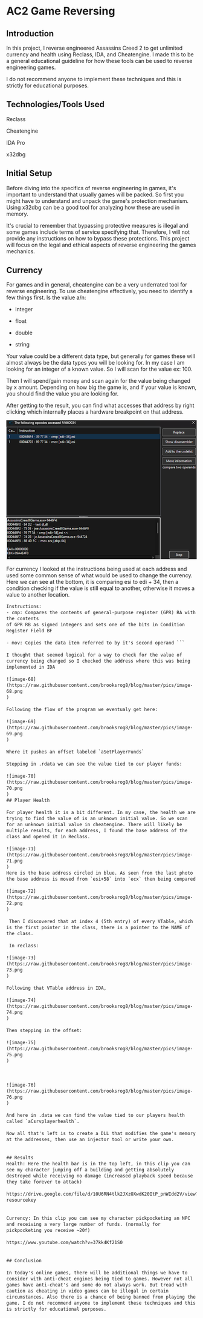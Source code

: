 
# AC2 Game Reversing

## Introduction
In this project, I reverse engineered Assassins Creed 2 to get unlimited currency and health using Reclass, IDA, and Cheatengine. I made this to be a general educational guideline for how these tools can be used to reverse engineering games.
 
I do not recommend anyone to implement these techniques and this is strictly for educational purposes.
## Technologies/Tools Used
Reclass

Cheatengine

IDA Pro 

x32dbg

## Initial Setup
Before diving into the specifics of reverse engineering in games, it's important to understand that usually games will be packed. So first you might have to understand and unpack the game's protection mechanism. Using x32dbg can be a good tool for analyzing how these are used in memory.

It's crucial to remember that bypassing protective measures is illegal and some games include terms of service specifying that. Therefore, I will not provide any instructions on how to bypass these protections. This project will focus on the legal and ethical aspects of reverse engineering the games mechanics.

## Currency
For games and in general, cheatengine can be a very underrated tool for reverse engineering. To use cheatengine effectively, you need to identify a few things first.
Is the value a/n:

- integer

- float

- double

- string

Your value could be a different data type, but generally for games these will almost always be the data types you will be looking for. In my case I am looking for an integer of a known value. So I will scan for the value ex: 100.

Then I will spend/gain money and scan again for the value being changed by x amount. Depending on how big the game is, and if your value is known, you should find the value you are looking for. 

After getting to the result, you can find what accesses that address by right clicking which internally places a hardware breakpoint on that address.

![unnamedpost1](https://raw.githubusercontent.com/brooksrog8/blog/master/pics/unnamedpost1.png
)

For currency I looked at the instructions being used at each address and used some common sense of what would be used to change the currency. Here we can see at the bottom, it is comparing esi to edi + 34, then a condition checking if the value is still equal to another, otherwise it moves a value to another location.

```
Instructions:
- cmp: Compares the contents of general-purpose register (GPR) RA with the contents 
of GPR RB as signed integers and sets one of the bits in Condition Register Field BF

- mov: Copies the data item referred to by it's second operand ```

I thought that seemed logical for a way to check for the value of currency being changed so I checked the address where this was being implemented in IDA

![image-68](https://raw.githubusercontent.com/brooksrog8/blog/master/pics/image-68.png
)

Following the flow of the program we eventualy get here:

![image-69](https://raw.githubusercontent.com/brooksrog8/blog/master/pics/image-69.png
)

Where it pushes an offset labeled `aSetPlayerFunds`

Stepping in .rdata we can see the value tied to our player funds:

![image-70](https://raw.githubusercontent.com/brooksrog8/blog/master/pics/image-70.png
)
## Player Health

For player health it is a bit different. In my case, the health we are trying to find the value of is an unknown initial value. So we scan for an unknown initial value in cheatengine. There will likely be multiple results, for each address, I found the base address of the class and opened it in Reclass.

![image-71](https://raw.githubusercontent.com/brooksrog8/blog/master/pics/image-71.png
)
Here is the base address circled in blue. As seen from the last photo the base address is moved from `esi+58` into `ecx` then being compared

![image-72](https://raw.githubusercontent.com/brooksrog8/blog/master/pics/image-72.png
)

 Then I discovered that at index 4 (5th entry) of every VTable, which is the first pointer in the class, there is a pointer to the NAME of the class.

 In reclass:

![image-73](https://raw.githubusercontent.com/brooksrog8/blog/master/pics/image-73.png
)

Following that VTable address in IDA,

![image-74](https://raw.githubusercontent.com/brooksrog8/blog/master/pics/image-74.png
)

Then stepping in the offset:

![image-75](https://raw.githubusercontent.com/brooksrog8/blog/master/pics/image-75.png
)



![image-76](https://raw.githubusercontent.com/brooksrog8/blog/master/pics/image-76.png
)

And here in .data we can find the value tied to our players health called `aCsrvplayerhealth`.

Now all that's left is to create a DLL that modifies the game's memory at the addresses, then use an injector tool or write your own.


## Results
Health: Here the health bar is in the top left, in this clip you can see my character jumping off a building and getting absolutely destroyed while receiving no damage (increased playback speed because they take forever to attack)

https://drive.google.com/file/d/10U6RN4tlk2JXzOXwdK20ItP_pnWIdd2V/view?resourcekey


Currency: In this clip you can see my character pickpocketing an NPC and receiving a very large number of funds. (normally for pickpocketing you receive ~20f)

https://www.youtube.com/watch?v=37kk4Kf21S0


## Conclusion

In today's online games, there will be additional things we have to consider with anti-cheat engines being tied to games. However not all games have anti-cheat's and some do not always work. But tread with caution as cheating in video games can be illegal in certain circumstances. Also there is a chance of being banned from playing the game. I do not recommend anyone to implement these techniques and this is strictly for educational purposes.
